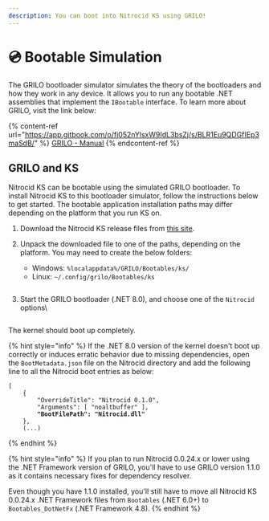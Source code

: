 ```yaml
---
description: You can boot into Nitrocid KS using GRILO!
---
```


# 💿 Bootable Simulation

The GRILO bootloader simulator simulates the theory of the bootloaders and how they work in any device. It allows you to run any bootable .NET assemblies that implement the `IBootable` interface. To learn more about GRILO, visit the link below:

{% content-ref url="https://app.gitbook.com/o/fj052nYlsxW9IdL3bsZj/s/BLR1Eu9QDGfIEp3maSdB/" %}
[GRILO - Manual](https://app.gitbook.com/o/fj052nYlsxW9IdL3bsZj/s/BLR1Eu9QDGfIEp3maSdB/)
{% endcontent-ref %}

## GRILO and KS

Nitrocid KS can be bootable using the simulated GRILO bootloader. To install Nitrocid KS to this bootloader simulator, follow the instructions below to get started. The bootable application installation paths may differ depending on the platform that you run KS on.

1. Download the Nitrocid KS release files from [this site](https://github.com/Aptivi/Kernel-Simulator/releases).
2.  Unpack the downloaded file to one of the paths, depending on the platform. You may need to create the below folders:

    * Windows: `%localappdata%/GRILO/Bootables/ks/`
    * Linux: `~/.config/grilo/Bootables/ks`

    <figure><img src="../../.gitbook/assets/Beta3-063-GRILO.png" alt=""><figcaption></figcaption></figure>
3.  Start the GRILO bootloader (.NET 8.0), and choose one of the `Nitrocid` options\


    <figure><img src="../../.gitbook/assets/Beta3-064-GRILO.png" alt=""><figcaption></figcaption></figure>

The kernel should boot up completely.

{% hint style="info" %}
If the .NET 8.0 version of the kernel doesn't boot up correctly or induces erratic behavior due to missing dependencies, open the `BootMetadata.json` file on the Nitrocid directory and add the following line to all the Nitrocid boot entries as below:

<pre><code>[
    {
        "OverrideTitle": "Nitrocid 0.1.0",
        "Arguments": [ "noaltbuffer" ],
<strong>        "BootFilePath": "Nitrocid.dll"
</strong>    },
    (...)
</code></pre>
{% endhint %}

{% hint style="info" %}
If you plan to run Nitrocid 0.0.24.x or lower using the .NET Framework version of GRILO, you'll have to use GRILO version 1.1.0 as it contains necessary fixes for dependency resolver.

Even though you have 1.1.0 installed, you'll still have to move all Nitrocid KS 0.0.24.x .NET Framework files from `Bootables` (.NET 6.0+) to `Bootables_DotNetFx` (.NET Framework 4.8).
{% endhint %}
